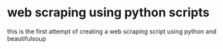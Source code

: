 # web scraping using python scripts 
this is the first attempt of creating a web scraping script using python and beautifulsoup
